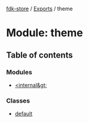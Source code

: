 [fdk-store](../README.md) / [Exports](../modules.md) / theme

# Module: theme

## Table of contents

### Modules

- [&lt;internal\&gt;](theme._internal_.md)

### Classes

- [default](../classes/theme.default.md)
